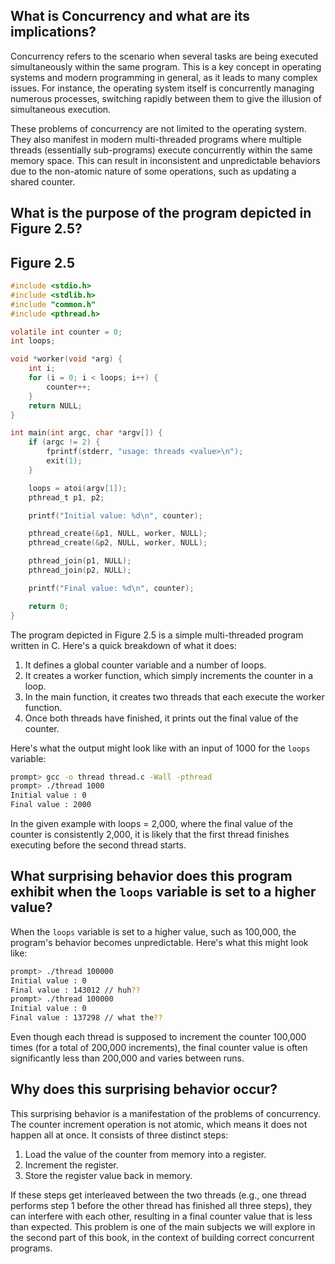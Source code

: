 ## What is Concurrency and what are its implications?

Concurrency refers to the scenario when several tasks are being executed simultaneously within the same program. This is a key concept in operating systems and modern programming in general, as it leads to many complex issues. For instance, the operating system itself is concurrently managing numerous processes, switching rapidly between them to give the illusion of simultaneous execution.

These problems of concurrency are not limited to the operating system. They also manifest in modern multi-threaded programs where multiple threads (essentially sub-programs) execute concurrently within the same memory space. This can result in inconsistent and unpredictable behaviors due to the non-atomic nature of some operations, such as updating a shared counter.

## What is the purpose of the program depicted in Figure 2.5?
## Figure 2.5

```c
#include <stdio.h>
#include <stdlib.h>
#include "common.h"
#include <pthread.h>

volatile int counter = 0;
int loops;

void *worker(void *arg) {
    int i;
    for (i = 0; i < loops; i++) {
        counter++;
    }
    return NULL;
}

int main(int argc, char *argv[]) {
    if (argc != 2) {
        fprintf(stderr, "usage: threads <value>\n");
        exit(1);
    }

    loops = atoi(argv[1]);
    pthread_t p1, p2;

    printf("Initial value: %d\n", counter);

    pthread_create(&p1, NULL, worker, NULL);
    pthread_create(&p2, NULL, worker, NULL);

    pthread_join(p1, NULL);
    pthread_join(p2, NULL);

    printf("Final value: %d\n", counter);

    return 0;
}
```
The program depicted in Figure 2.5 is a simple multi-threaded program written in C. Here's a quick breakdown of what it does:

1. It defines a global counter variable and a number of loops.
2. It creates a worker function, which simply increments the counter in a loop.
3. In the main function, it creates two threads that each execute the worker function.
4. Once both threads have finished, it prints out the final value of the counter.

Here's what the output might look like with an input of 1000 for the `loops` variable:

```sh
prompt> gcc -o thread thread.c -Wall -pthread
prompt> ./thread 1000
Initial value : 0
Final value : 2000
```

In the given example with loops = 2,000, where the final value of the counter is consistently 2,000, it is likely that the first thread finishes executing before the second thread starts.

## What surprising behavior does this program exhibit when the `loops` variable is set to a higher value?

When the `loops` variable is set to a higher value, such as 100,000, the program's behavior becomes unpredictable. Here's what this might look like:

```sh
prompt> ./thread 100000
Initial value : 0
Final value : 143012 // huh??
prompt> ./thread 100000
Initial value : 0
Final value : 137298 // what the??
```

Even though each thread is supposed to increment the counter 100,000 times (for a total of 200,000 increments), the final counter value is often significantly less than 200,000 and varies between runs.

## Why does this surprising behavior occur?

This surprising behavior is a manifestation of the problems of concurrency. The counter increment operation is not atomic, which means it does not happen all at once. It consists of three distinct steps:

1. Load the value of the counter from memory into a register.
2. Increment the register.
3. Store the register value back in memory.

If these steps get interleaved between the two threads (e.g., one thread performs step 1 before the other thread has finished all three steps), they can interfere with each other, resulting in a final counter value that is less than expected. This problem is one of the main subjects we will explore in the second part of this book, in the context of building correct concurrent programs.